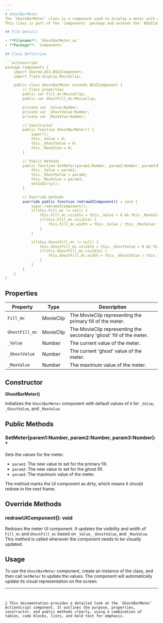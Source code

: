 ```yaml
---
---
# GhostBarMeter
The `GhostBarMeter` class is a component used to display a meter with dual fill levels—one showing the current value and another indicating a secondary 'ghost' value.
This class is part of the `Components` package and extends the `BSUIComponent` class.

## File Details

- **Filename**: `GhostBarMeter.as`
- **Package**: `Components`

## Class Definition

```actionscript
package Components {
    import Shared.AS3.BSUIComponent;
    import flash.display.MovieClip;

    public class GhostBarMeter extends BSUIComponent {
        // Class properties
        public var Fill_mc:MovieClip;
        public var GhostFill_mc:MovieClip;

        private var _Value:Number;
        private var _GhostValue:Number;
        private var _MaxValue:Number;

        // Constructor
        public function GhostBarMeter() {
            super();
            this._Value = 0;
            this._GhostValue = 0;
            this._MaxValue = 0;
        }

        // Public Methods
        public function SetMeter(param1:Number, param2:Number, param3:Number) : * {
            this._Value = param1;
            this._GhostValue = param2;
            this._MaxValue = param3;
            SetIsDirty();
        }

        // Override methods
        override public function redrawUIComponent() : void {
            super.redrawUIComponent();
            if(this.Fill_mc != null) {
                this.Fill_mc.visible = this._Value > 0 && this._MaxValue > 0;
                if(this.Fill_mc.visible) {
                    this.Fill_mc.width = this._Value / this._MaxValue * (this.width / this.scaleX);
                }
            }

            if(this.GhostFill_mc != null) {
                this.GhostFill_mc.visible = this._GhostValue > 0 && this._MaxValue > 0;
                if(this.GhostFill_mc.visible) {
                    this.GhostFill_mc.width = this._GhostValue / this._MaxValue * (this.width / this.scaleX);
                }
            }
        }
    }
}
```

## Properties

| Property        | Type         | Description                              |
|-----------------|--------------|------------------------------------------|
| `Fill_mc`       | MovieClip    | The MovieClip representing the primary fill of the meter. |
| `GhostFill_mc`  | MovieClip    | The MovieClip representing the secondary 'ghost' fill of the meter. |
| `_Value`        | Number       | The current value of the meter.          |
| `_GhostValue`   | Number       | The current 'ghost' value of the meter.  |
| `_MaxValue`     | Number       | The maximum value of the meter.          |

## Constructor

**GhostBarMeter()**

Initializes the `GhostBarMeter` component with default values of `0` for `_Value`, `_GhostValue`, and `_MaxValue`.

## Public Methods

### SetMeter(param1:Number, param2:Number, param3:Number): *

Sets the values for the meter.

- `param1`: The new value to set for the primary fill.
- `param2`: The new value to set for the ghost fill.
- `param3`: The maximum value of the meter.

The method marks the UI component as dirty, which means it should redraw in the next frame.

## Override Methods

### redrawUIComponent(): void

Redraws the meter UI component. It updates the visibility and width of `Fill_mc` and `GhostFill_mc` based on `_Value`, `_GhostValue`, and `_MaxValue`. This method is called whenever the component needs to be visually updated.

## Usage

To use the `GhostBarMeter` component, create an instance of the class, and then call `SetMeter` to update the values. The component will automatically update its visual representation on the screen.

---
```


👻 This documentation provides a detailed look at the `GhostBarMeter` ActionScript component. It outlines the purpose, properties, constructor, and public methods clearly, using a combination of tables, code blocks, lists, and bold text for emphasis.
